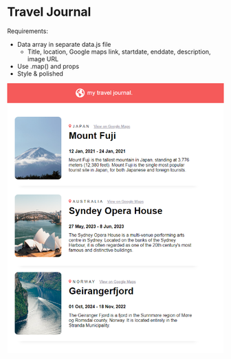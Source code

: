 # Travel Journal

Requirements:

- Data array in separate data.js file
  - Title, location, Google maps link, startdate, enddate, description, image URL
- Use .map() and props
- Style & polished

![alt text](image.png)